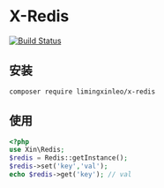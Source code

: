 # X-Redis

[![Build Status](https://travis-ci.org/limingxinleo/x-redis.svg?branch=master)](https://travis-ci.org/limingxinleo/x-redis)

## 安装
~~~
composer require limingxinleo/x-redis
~~~

## 使用
~~~php
<?php
use Xin\Redis; 
$redis = Redis::getInstance();
$redis->set('key','val');
echo $redis->get('key'); // val

~~~